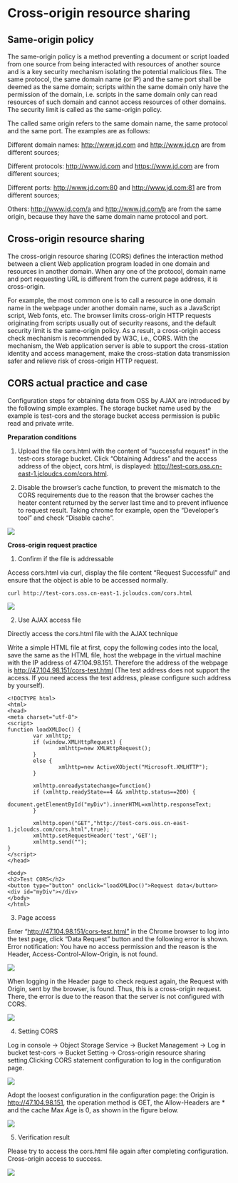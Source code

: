 # Cross-origin resource sharing

## Same-origin policy

The same-origin policy is a method preventing a document or script loaded from one source from being interacted with resources of another source and is a key security mechanism isolating the potential malicious files. The same protocol, the same domain name (or IP) and the same port shall be deemed as the same domain; scripts within the same domain only have the permission of the domain, i.e. scripts in the same domain only can read resources of such domain and cannot access resources of other domains. The security limit is called as the same-origin policy.

The called same origin refers to the same domain name, the same protocol and the same port. The examples are as follows:

Different domain names: http://www.jd.com and http://www.jd.cn are from different sources;

Different protocols: http://www.jd.com and https://www.jd.com are from different sources;

Different ports: http://www.jd.com:80 and http://www.jd.com:81 are from different sources;

Others: http://www.jd.com/a and http://www.jd.com/b are from the same origin, because they have the same domain name protocol and port.

## Cross-origin resource sharing

The cross-origin resource sharing (CORS) defines the interaction method between a client Web application program loaded in one domain and resources in another domain. When any one of the protocol, domain name and port requesting URL is different from the current page address, it is cross-origin.

For example, the most common one is to call a resource in one domain name in the webpage under another domain name, such as a JavaScript script, Web fonts, etc. The browser limits cross-origin HTTP requests originating from scripts usually out of security reasons, and the default security limit is the same-origin policy. As a result, a cross-origin access check mechanism is recommended by W3C, i.e., CORS. With the mechanism, the Web application server is able to support the cross-station identity and access management, make the cross-station data transmission safer and relieve risk of cross-origin HTTP request.

## CORS actual practice and case

Configuration steps for obtaining data from OSS by AJAX are introduced by the following simple examples. The storage bucket name used by the example is test-cors and the storage bucket access permission is public read and private write.

**Preparation conditions**

1. Upload the file cors.html with the content of “successful request” in the test-cors storage bucket. Click “Obtaining Address” and the access address of the object, cors.html, is displayed: http://test-cors.oss.cn-east-1.jcloudcs.com/cors.html.

2. Disable the browser’s cache function, to prevent the mismatch to the CORS requirements due to the reason that the browser caches the heater content returned by the server last time and to prevent influence to request result. Taking chrome for example, open the “Developer’s tool” and check “Disable cache”.

![](https://github.com/jdcloudcom/cn/blob/edit/image/Object-Storage-Service/OSS-083.jpg)

**Cross-origin request practice**

1. Confirm if the file is addressable

Access cors.html via curl, display the file content “Request Successful” and ensure that the object is able to be accessed normally.
```
curl http://test-cors.oss.cn-east-1.jcloudcs.com/cors.html
```
![](https://github.com/jdcloudcom/cn/blob/edit/image/Object-Storage-Service/OSS-084.jpg)

2. Use AJAX access file

Directly access the cors.html file with the AJAX technique

Write a simple HTML file at first, copy the following codes into the local, save the same as the HTML file, host the webpage in the virtual machine with the IP address of 47.104.98.151. Therefore the address of the webpage is http://47.104.98.151/cors-test.html (The test address does not support the access. If you need access the test address, please configure such address by yourself).
```
<!DOCTYPE html>
<html>
<head>
<meta charset="utf-8">
<script>
function loadXMLDoc() {
        var xmlhttp;
        if (window.XMLHttpRequest) {
                xmlhttp=new XMLHttpRequest();
        }
        else {
                xmlhttp=new ActiveXObject("Microsoft.XMLHTTP");
        }
        
        xmlhttp.onreadystatechange=function()
        if (xmlhttp.readyState==4 && xmlhttp.status==200) {
              document.getElementById("myDiv").innerHTML=xmlhttp.responseText;
        }
        
        xmlhttp.open("GET","http://test-cors.oss.cn-east-1.jcloudcs.com/cors.html",true);
        xmlhttp.setRequestHeader('test','GET');
        xmlhttp.send("");
}
</script>
</head>

<body>
<h2>Test CORS</h2>
<button type="button" onclick="loadXMLDoc()">Request data</button>
<div id="myDiv"></div>
</body>
</html>
```
3. Page access

Enter “http://47.104.98.151/cors-test.html” in the Chrome browser to log into the test page, click “Data Request” button and the following error is shown. Error notification: You have no access permission and the reason is the Header, Access-Control-Allow-Origin, is not found.

![](https://github.com/jdcloudcom/cn/blob/edit/image/Object-Storage-Service/OSS-085.jpg)

When logging in the Header page to check request again, the Request with Origin, sent by the browser, is found. Thus, this is a cross-origin request. There, the error is due to the reason that the server is not configured with CORS.

![](https://github.com/jdcloudcom/cn/blob/edit/image/Object-Storage-Service/OSS-086.jpg)

4. Setting CORS

Log in console -> Object Storage Service -> Bucket Management -> Log in bucket test-cors -> Bucket Setting -> Cross-origin resource sharing setting.Clicking CORS statement configuration to log in the configuration page.

![](https://github.com/jdcloudcom/cn/blob/edit/image/Object-Storage-Service/OSS-087.jpg)

Adopt the loosest configuration in the configuration page: the Origin is http://47.104.98.151, the operation method is GET, the Allow-Headers are * and the cache Max Age is 0, as shown in the figure below.

![](https://github.com/jdcloudcom/cn/blob/edit/image/Object-Storage-Service/OSS-088.jpg)

5. Verification result

Please try to access the cors.html file again after completing configuration. Cross-origin access to success.

![](https://github.com/jdcloudcom/cn/blob/edit/image/Object-Storage-Service/OSS-089.jpg)
